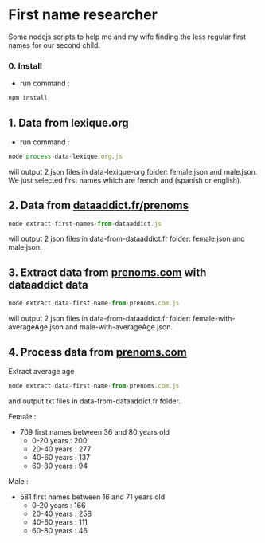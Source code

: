# First name researcher

Some nodejs scripts to help me and my wife finding the less regular first names for our second child.

### 0. Install

- run command :

``` javascript
npm install
```

## 1. Data from lexique.org

- run command :

``` javascript
node process-data-lexique.org.js
```

will output 2 json files in data-lexique-org folder: female.json and male.json. We just selected first names which are french and (spanish or english).

## 2. Data from [dataaddict.fr/prenoms](http://dataaddict.fr/prenoms)

``` javascript
node extract-first-names-from-dataaddict.js
```

will output 2 json files in data-from-dataaddict.fr folder: female.json and male.json.

## 3. Extract data from [prenoms.com](http://prenoms.com) with dataaddict data

``` javascript
node extract-data-first-name-from-prenoms.com.js
```

will output 2 json files in data-from-dataaddict.fr folder: female-with-averageAge.json and male-with-averageAge.json.

## 4. Process data from [prenoms.com](http://prenoms.com)

Extract average age

``` javascript
node extract-data-first-name-from-prenoms.com.js
```

and output txt files in data-from-dataaddict.fr folder.

Female :
- 709 first names between 36 and 80 years old
    - 0-20 years : 200
    - 20-40 years : 277
    - 40-60 years : 137
    - 60-80 years : 94

Male : 
- 581 first names between 16 and 71 years old
    - 0-20 years : 166
    - 20-40 years : 258
    - 40-60 years : 111
    - 60-80 years : 46